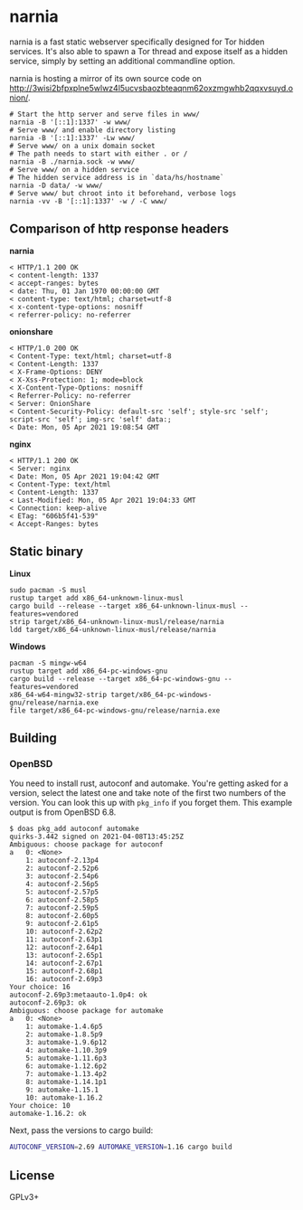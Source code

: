 # narnia

narnia is a fast static webserver specifically designed for Tor hidden services. It's also able to spawn a Tor thread and expose itself as a hidden service, simply by setting an additional commandline option.

narnia is hosting a mirror of its own source code on http://3wisi2bfpxplne5wlwz4l5ucvsbaozbteaqnm62oxzmgwhb2qqxvsuyd.onion/.

```
# Start the http server and serve files in www/
narnia -B '[::1]:1337' -w www/
# Serve www/ and enable directory listing
narnia -B '[::1]:1337' -Lw www/
# Serve www/ on a unix domain socket
# The path needs to start with either . or /
narnia -B ./narnia.sock -w www/
# Serve www/ on a hidden service
# The hidden service address is in `data/hs/hostname`
narnia -D data/ -w www/
# Serve www/ but chroot into it beforehand, verbose logs
narnia -vv -B '[::1]:1337' -w / -C www/
```

## Comparison of http response headers

**narnia**
```
< HTTP/1.1 200 OK
< content-length: 1337
< accept-ranges: bytes
< date: Thu, 01 Jan 1970 00:00:00 GMT
< content-type: text/html; charset=utf-8
< x-content-type-options: nosniff
< referrer-policy: no-referrer
```

**onionshare**
```
< HTTP/1.0 200 OK
< Content-Type: text/html; charset=utf-8
< Content-Length: 1337
< X-Frame-Options: DENY
< X-Xss-Protection: 1; mode=block
< X-Content-Type-Options: nosniff
< Referrer-Policy: no-referrer
< Server: OnionShare
< Content-Security-Policy: default-src 'self'; style-src 'self'; script-src 'self'; img-src 'self' data:;
< Date: Mon, 05 Apr 2021 19:08:54 GMT
```

**nginx**
```
< HTTP/1.1 200 OK
< Server: nginx
< Date: Mon, 05 Apr 2021 19:04:42 GMT
< Content-Type: text/html
< Content-Length: 1337
< Last-Modified: Mon, 05 Apr 2021 19:04:33 GMT
< Connection: keep-alive
< ETag: "606b5f41-539"
< Accept-Ranges: bytes
```

## Static binary

**Linux**
```
sudo pacman -S musl
rustup target add x86_64-unknown-linux-musl
cargo build --release --target x86_64-unknown-linux-musl --features=vendored
strip target/x86_64-unknown-linux-musl/release/narnia
ldd target/x86_64-unknown-linux-musl/release/narnia
```

**Windows**
```
pacman -S mingw-w64
rustup target add x86_64-pc-windows-gnu
cargo build --release --target x86_64-pc-windows-gnu --features=vendored
x86_64-w64-mingw32-strip target/x86_64-pc-windows-gnu/release/narnia.exe
file target/x86_64-pc-windows-gnu/release/narnia.exe
```

## Building

### OpenBSD

You need to install rust, autoconf and automake. You're getting asked for a version, select the latest one and take note of the first two numbers of the version. You can look this up with `pkg_info` if you forget them. This example output is from OpenBSD 6.8.
```
$ doas pkg_add autoconf automake
quirks-3.442 signed on 2021-04-08T13:45:25Z
Ambiguous: choose package for autoconf
a	0: <None>
	1: autoconf-2.13p4
	2: autoconf-2.52p6
	3: autoconf-2.54p6
	4: autoconf-2.56p5
	5: autoconf-2.57p5
	6: autoconf-2.58p5
	7: autoconf-2.59p5
	8: autoconf-2.60p5
	9: autoconf-2.61p5
	10: autoconf-2.62p2
	11: autoconf-2.63p1
	12: autoconf-2.64p1
	13: autoconf-2.65p1
	14: autoconf-2.67p1
	15: autoconf-2.68p1
	16: autoconf-2.69p3
Your choice: 16
autoconf-2.69p3:metaauto-1.0p4: ok
autoconf-2.69p3: ok
Ambiguous: choose package for automake
a	0: <None>
	1: automake-1.4.6p5
	2: automake-1.8.5p9
	3: automake-1.9.6p12
	4: automake-1.10.3p9
	5: automake-1.11.6p3
	6: automake-1.12.6p2
	7: automake-1.13.4p2
	8: automake-1.14.1p1
	9: automake-1.15.1
	10: automake-1.16.2
Your choice: 10
automake-1.16.2: ok
```

Next, pass the versions to cargo build:
```bash
AUTOCONF_VERSION=2.69 AUTOMAKE_VERSION=1.16 cargo build
```

## License

GPLv3+
